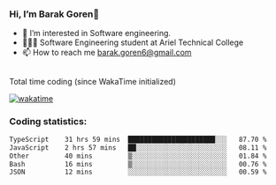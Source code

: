 ###  Hi, I’m Barak Goren👋
- 👀 I’m interested in Software engineering.
- 👨🏼‍🎓 Software Engineering student at Ariel Technical College
- 📫 How to reach me barak.goren6@gmail.com
##
Total time coding (since WakaTime initialized)

[![wakatime](https://wakatime.com/badge/user/5cc5ec80-a806-4ca2-a704-db29274e48cd.svg)](https://wakatime.com/@5cc5ec80-a806-4ca2-a704-db29274e48cd)

   
### Coding statistics:

<!--START_SECTION:waka-->

```txt
TypeScript    31 hrs 59 mins  ██████████████████████░░░   87.70 %
JavaScript    2 hrs 57 mins   ██░░░░░░░░░░░░░░░░░░░░░░░   08.11 %
Other         40 mins         ▒░░░░░░░░░░░░░░░░░░░░░░░░   01.84 %
Bash          16 mins         ▒░░░░░░░░░░░░░░░░░░░░░░░░   00.76 %
JSON          12 mins         ░░░░░░░░░░░░░░░░░░░░░░░░░   00.59 %
```

<!--END_SECTION:waka-->

<!---
barakgoren/barakgoren is a ✨ special ✨ repository because its `README.md` (this file) appears on your GitHub profile.
You can click the Preview link to take a look at your changes.
--->
